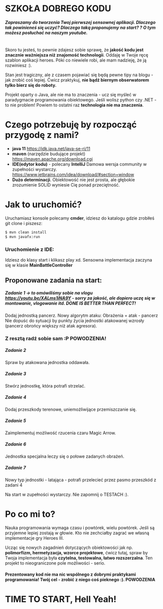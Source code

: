# SZKOŁA DOBREGO KODU 
##### Zapraszamy do tworzenia Twoj pierwszej sensownej aplikacji. Dlaczego tak powinieneś się uczyć? Dlaczego taką proponujemy na start? ? O tym możesz posłuchać na naszym youtube.
#

Skoro tu jesteś, to pewnie zdajesz sobie sprawę, że **jakość kodu jest znacznie ważniejsza niż znajomość technologii**. Oddaję w Twoje ręcę szablon aplikacji heroes. Póki co niewiele robi, ale mam nadzieję, że ją rozwiniesz :).

Stan jest tragiczny, ale z czasem pojawiać się będą pewne tipy na blogu - jak zrobić coś lepiej. Ćwicz praktykuj, **nie bądź biernym obserwatorem tylko bierz się do roboty.**

Projekt oparty o Java, ale nie ma to znaczenia - ucz się myśleć w paradygmacie programowania obiektowego. Jeśli wolisz python czy .NET - to nie problem! Powiem to ostatni raz **technologia nie ma znaczenia**.

# Czego potrzebuję by rozpocząć przygodę z nami?
- **java 11** https://jdk.java.net/java-se-ri/11
- **maven** (narzędzie budujące projekt) https://maven.apache.org/download.cgi 
- **IDE(edytor kodu)** - polecany **IntelliJ** Damowa wersja community w zupełności wystarczy. https://www.jetbrains.com/idea/download/#section=window 
- **Dużo determinacji**. Obiektowość nie jest prosta, ale głębokie zrozumienie SOLID wyniesie Cię ponad przeciętność.

# Jak to uruchomić?
Uruchamiasz konsole polecamy **cmder**, idziesz do katalogu gdzie zrobiłeś git clone i piszesz:
```sh
$ mvn clean install
$ mvn javafx:run
```

### Uruchomienie z IDE:
Idziesz do klasy start i klikasz play xd.
Sensowna implementacja zaczyna się w klasie **MainBattleController**

## Proponowane zadania na start:
##### Zadanie 1 -> to omówiliśmy sobie na vlogu https://youtu.be/XALms1iNA9Y - sorry za jakość, ale dopiero uczę się w montowanie, vlogowanie itd. DONE IS BETTER THAN PERFECT!
Dodaj jednostką pancerz. Nowy algorytm ataku: Obrażenia = atak - pancerz
Nie dopuśc do sytuacji by punkty życia jednostki atakowanej wzrosły (pancerz obrońcy większy niż atak agresora).

### Z resztą radź sobie sam :P POWODZENIA!
##### Zadanie 2
Spraw by atakowana jednostka oddawała.

##### Zadanie 3
Stwórz jednostkę, która potrafi strzelać.

##### Zadanie 4 
Dodaj przeszkody terenowe, uniemożliwijące przemiszczanie się.

##### Zadanie 5
Zaimplementuj możliwość rzucenia czaru Magic Arrow.

##### Zadanie 6 
Jednostka specjalna leczy się o połowe zadanych obrażeń.

##### Zadanie 7
Nowy typ jednostki - latająca - potrafi przelecieć przez pasmo przeszkód z zadani 4

Na start w zupełności wystarczy. Nie zapomnij o TESTACH :).


# Po co mi to?
Nauka programowania wymaga czasu i powtórek, wielu powtórek. Jeśli są przyjemne lepiej zostają w głowie. Kto nie zechciałby zagrać we własną implementacje gry Heroes III.

Ucząc się nowych zagadnień dotyczących obiektowości jak np. **polimorfizm, hermetyzacja, wzorce projektowe**, ćwicz tutaj, spraw by Twoja implementacja była **czytelna, testowalna, łatwo rozszerzalna**. Ten projekt to nieograniczone pole możliwości - serio.


#### Prezentowany kod nie ma nic wspólnego z dobrymi praktykami programowania! Twój cel - zrobić z niego coś pieknego :). POWODZENIA

# **TIME TO START, Hell Yeah!**